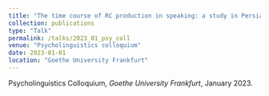 ```yaml
---
title: "The time course of RC production in speaking: a study in Persian"
collection: publications
type: "Talk"
permalink: /talks/2023_01_psy_coll
venue: "Psycholinguistics colloquium"
date: 2023-01-01
location: "Goethe University Frankfurt"
---
```

Psycholinguistics Colloquium, _Goethe University Frankfurt_, January 2023.